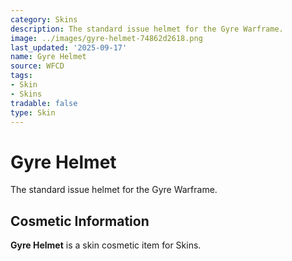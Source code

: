 ```yaml
---
category: Skins
description: The standard issue helmet for the Gyre Warframe.
image: ../images/gyre-helmet-74862d2618.png
last_updated: '2025-09-17'
name: Gyre Helmet
source: WFCD
tags:
- Skin
- Skins
tradable: false
type: Skin
---
```


# Gyre Helmet

The standard issue helmet for the Gyre Warframe.

## Cosmetic Information

**Gyre Helmet** is a skin cosmetic item for Skins.

